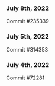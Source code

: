 ### July 8th, 2022

Commit #235339

### July 5th, 2022

Commit #314353


### July 4th, 2022

Commit #72281
